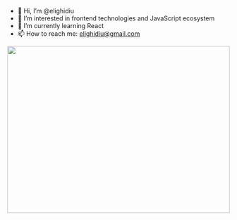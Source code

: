 
<!--
**elighidiu/EliGhidiu** is a ✨ _special_ ✨ repository because its `README.md` (this file) appears on your GitHub profile.

Here are some ideas to get you started:
-->
<!--

- 🔭 I’m currently working on ...
- 👯 I’m looking to collaborate on ...
- 🤔 I’m looking for help with ...
- 💬 Ask me about ...

- ⚡ Fun fact: ...
-->
- 👋 Hi, I’m @elighidiu
- 👀 I’m interested in frontend technologies and JavaScript ecosystem
- 🌱 I’m currently learning React 
- 📫 How to reach me: elighidiu@gmail.com 
 <img height="380em" width="100%" src="https://github-readme-stats.vercel.app/api/top-langs/?username=elighidiu" />
<!-- <img height="180em" width="100%" src="https://github-readme-stats.vercel.app/api?username=elighidiu&show_icons=true&hide_border=true&&count_private=true&include_all_commits=true" /> -->


